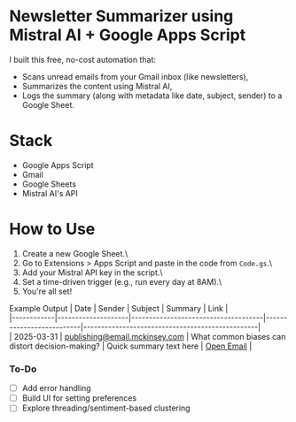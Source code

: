 # Newsletter Summarizer using Mistral AI + Google Apps Script

I built this free, no-cost automation that:
- Scans unread emails from your Gmail inbox (like newsletters),
- Summarizes the content using Mistral AI,
- Logs the summary (along with metadata like date, subject, sender) to a Google Sheet.

# Stack
- Google Apps Script
- Gmail
- Google Sheets
- Mistral AI's API

# How to Use
1. Create a new Google Sheet.\
2. Go to Extensions > Apps Script and paste in the code from `Code.gs`.\
3. Add your Mistral API key in the script.\
4. Set a time-driven trigger (e.g., run every day at 8AM).\
5. You're all set!

 Example Output
| Date       | Sender             | Subject                             | Summary                  | Link                                            |\
|------------|--------------------|-------------------------------------|--------------------------|-------------------------------------------------|\
| 2025-03-31 | publishing@email.mckinsey.com | What common biases can distort decision-making? | Quick summary text here | [Open Email](https://mail.google.com/...)       |

###  To-Do
- [ ] Add error handling
- [ ] Build UI for setting preferences
- [ ] Explore threading/sentiment-based clustering
